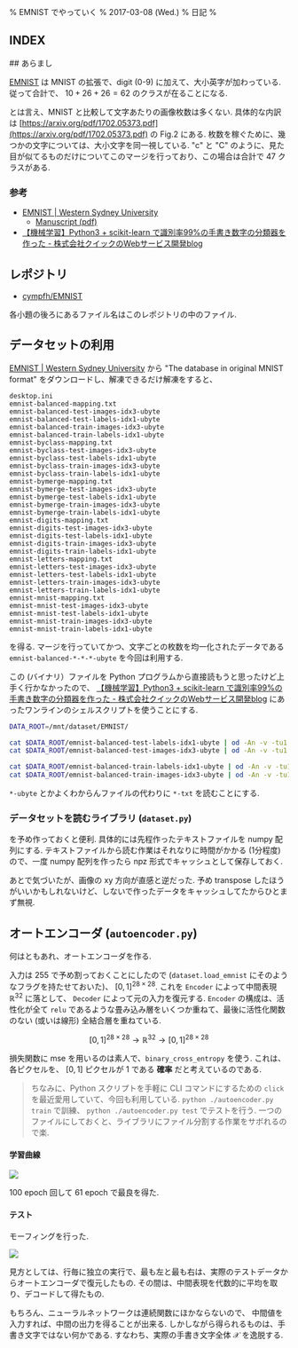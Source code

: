 % EMNIST でやっていく
% 2017-03-08 (Wed.)
% 日記
%

## INDEX

<div id="toc"></div>
## あらまし

[EMNIST](https://www.westernsydney.edu.au/bens/home/reproducible_research/emnist)
は MNIST の拡張で、digit (0-9) に加えて、大小英字が加わっている.
従って合計で、 $10+26+26=62$ のクラスが在ることになる.

とは言え、MNIST と比較して文字あたりの画像枚数は多くない.
具体的な内訳は
[https://arxiv.org/pdf/1702.05373.pdf](https://arxiv.org/pdf/1702.05373.pdf)
の Fig.2 にある.
枚数を稼ぐために、幾つかの文字については、大小文字を同一視している.
"c" と "C" のように、見た目が似てるものだけについてこのマージを行っており、この場合は合計で 47 クラスがある.

### 参考

- [EMNIST | Western Sydney University](https://www.westernsydney.edu.au/bens/home/reproducible_research/emnist)
    - [Manuscript (pdf)](https://arxiv.org/pdf/1702.05373.pdf)
- [【機械学習】Python3 + scikit-learn で識別率99%の手書き数字の分類器を作った - 株式会社クイックのWebサービス開発blog](http://aimstogeek.hatenablog.com/entry/2016/03/27/190548)

## レポジトリ

- [cympfh/EMNIST](https://github.com/cympfh/EMNIST/)

各小題の後ろにあるファイル名はこのレポジトリの中のファイル.


## データセットの利用

[EMNIST | Western Sydney University](https://www.westernsydney.edu.au/bens/home/reproducible_research/emnist)
から "The database in original MNIST format" をダウンロードし、解凍できるだけ解凍をすると、

```
desktop.ini
emnist-balanced-mapping.txt
emnist-balanced-test-images-idx3-ubyte
emnist-balanced-test-labels-idx1-ubyte
emnist-balanced-train-images-idx3-ubyte
emnist-balanced-train-labels-idx1-ubyte
emnist-byclass-mapping.txt
emnist-byclass-test-images-idx3-ubyte
emnist-byclass-test-labels-idx1-ubyte
emnist-byclass-train-images-idx3-ubyte
emnist-byclass-train-labels-idx1-ubyte
emnist-bymerge-mapping.txt
emnist-bymerge-test-images-idx3-ubyte
emnist-bymerge-test-labels-idx1-ubyte
emnist-bymerge-train-images-idx3-ubyte
emnist-bymerge-train-labels-idx1-ubyte
emnist-digits-mapping.txt
emnist-digits-test-images-idx3-ubyte
emnist-digits-test-labels-idx1-ubyte
emnist-digits-train-images-idx3-ubyte
emnist-digits-train-labels-idx1-ubyte
emnist-letters-mapping.txt
emnist-letters-test-images-idx3-ubyte
emnist-letters-test-labels-idx1-ubyte
emnist-letters-train-images-idx3-ubyte
emnist-letters-train-labels-idx1-ubyte
emnist-mnist-mapping.txt
emnist-mnist-test-images-idx3-ubyte
emnist-mnist-test-labels-idx1-ubyte
emnist-mnist-train-images-idx3-ubyte
emnist-mnist-train-labels-idx1-ubyte
```

を得る.
マージを行っていてかつ、文字ごとの枚数を均一化されたデータである `emnist-balanced-*-*-*-ubyte` を今回は利用する.

この (バイナリ）ファイルを Python プログラムから直接読もうと思ったけど上手く行かなかったので、
[【機械学習】Python3 + scikit-learn で識別率99%の手書き数字の分類器を作った - 株式会社クイックのWebサービス開発blog](http://aimstogeek.hatenablog.com/entry/2016/03/27/190548)
にあったワンラインのシェルスクリプトを使うことにする.

```bash
DATA_ROOT=/mnt/dataset/EMNIST/

cat $DATA_ROOT/emnist-balanced-test-labels-idx1-ubyte | od -An -v -tu1 -j8 -w1 | tr -d ' ' > $DATA_ROOT/emnist-balanced-test-labels-idx1-txt
cat $DATA_ROOT/emnist-balanced-test-images-idx3-ubyte | od -An -v -tu1 -j16 -w784 | sed 's/^ *//' | tr -s ' ' > $DATA_ROOT/emnist-balanced-test-images-idx3-txt

cat $DATA_ROOT/emnist-balanced-train-labels-idx1-ubyte | od -An -v -tu1 -j8 -w1 | tr -d ' ' > $DATA_ROOT/emnist-balanced-train-labels-idx1-txt
cat $DATA_ROOT/emnist-balanced-train-images-idx3-ubyte | od -An -v -tu1 -j16 -w784 | sed 's/^ *//' | tr -s ' ' > $DATA_ROOT/emnist-balanced-train-images-idx3-txt
```

`*-ubyte` とかよくわからんファイルの代わりに `*-txt` を読むことにする.

### データセットを読むライブラリ (`dataset.py`)

を予め作っておくと便利.
具体的には先程作ったテキストファイルを numpy 配列にする.
テキストファイルから読む作業はそれなりに時間がかかる (1分程度) ので、一度 numpy 配列を作ったら npz 形式でキャッシュとして保存しておく.

あとで気づいたが、画像の xy 方向が直感と逆だった.
予め transpose したほうがいいかもしれないけど、しないで作ったデータをキャッシュしてたからひとまず無視.

## オートエンコーダ (`autoencoder.py`)

何はともあれ、オートエンコーダを作る.

入力は $255$ で予め割っておくことにしたので (`dataset.load_emnist` にそのようなフラグを持たせておいた)、
$[0, 1]^{28 \times 28}$.
これを `Encoder` によって中間表現 $\mathbb{R}^{32}$ に落として、 `Decoder` によって元の入力を復元する.
`Encoder` の構成は、活性化が全て `relu` であるような畳み込み層をいくつか重ねて、最後に活性化関数のない (或いは線形) 全結合層を重ねている.

$$[0, 1]^{28 \times 28} \to \mathbb{R}^{32} \to [0, 1]^{28 \times 28}$$

損失関数に mse を用いるのは素人で、`binary_cross_entropy` を使う.
これは、各ピクセルを、 $[0, 1]$ ピクセルが $1$ である **確率** だと考えているのである.

> ちなみに、Python スクリプトを手軽に CLI コマンドにするための `click` を最近愛用していて、今回も利用している.
> `python ./autoencoder.py train` で訓練、
> `python ./autoencoder.py test` でテストを行う.
> 一つのファイルにしておくと、ライブラリにファイル分割する作業をサボれるので楽.

#### 学習曲線

![](http://i.imgur.com/XaT6Xa5.png)

100 epoch 回して 61 epoch で最良を得た.

#### テスト

モーフィングを行った.

![](http://i.imgur.com/ZRRVFGV.png)

見方としては、行毎に独立の実行で、最も左と最も右は、実際のテストデータからオートエンコーダで復元したもの.
その間は、中間表現を代数的に平均を取り、デコードして得たもの.

もちろん、ニューラルネットワークは連続関数にほかならないので、
中間値を入力すれば、中間の出力を得ることが出来る.
しかしながら得られるものは、手書き文字ではない何かである.
すなわち、実際の手書き文字全体 $\mathcal{X}$ を逸脱する.

